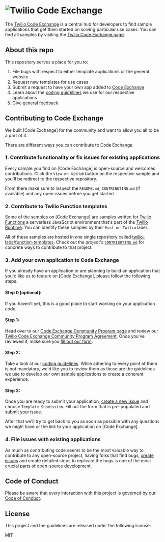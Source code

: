 # ![Twilio Code Exchange](assets/code-exchange-banner.jpg)

The [Twilio Code Exchange][codeexchange] is a central hub for developers to find sample applications that get them started on solving particular use cases. You can find all samples by visiting the [Twilio Code Exchange page][codeexchange].

## About this repo

This repository serves a place for you to:

1. File bugs with respect to either template applications or the general website
2. Request new templates for use cases
3. Submit a request to have your own app added to [Code Exchange][codeexchange]
4. Learn about the [coding guidelines][guidelines] we use for our respective applications
5. Give general feedback

## Contributing to Code Exchange

We built [Code Exchange] for the community and want to allow you all to be a part of it.

There are different ways you can contribute to Code Exchange:

### 1. Contribute functionality or fix issues for existing applications

Every sample you find on [Code Exchange] is open-source and welcomes contributions. Click the `View on GitHub` button on the respective sample and you'll be redirect to the respective repository.

From there make sure to inspect the `README.md`, `CONTRIBUTING.md` (if available) and any open issues before you get started.

### 2. Contribute to Twilio Function templates

Some of the samples on [Code Exchange] are samples written for [Twilio Functions](https://www.twilio.com/runtime/build) a serverless JavaScript environment that's part of the [Twilio Runtime](https://www.twilio.com/runtime). You can identify these samples by their `Host on Twilio` label.

All of these samples are hosted in one single repository called [twilio-labs/function-templates](https://github.com/twilio-labs/function-templates). Check out the project's [`CONTRIBUTING.md`](https://github.com/twilio-labs/function-templates/blob/master/docs/CONTRIBUTING.md) for concrete ways to contribute to that project.

### 3. Add your own application to Code Exchange

If you already have an application or are planning to build an application that you'd like us to feature on [Code Exchange], please follow the following steps.

#### Step 0 [optional]:

If you haven't yet, this is a good place to start working on your application code.

#### Step 1:

Head over to our [Code Exchange Community Program page][community] and review our [Twilio Code Exchange Community Program Agreement][agreement]. Once you've reviewed it, make sure you [fill out our form][community].

#### Step 2:

Take a look at our [coding guidelines][guidelines]. While adhering to every point of them is not mandatory, we'd like you to review them as those are the guidelines we use to develop our own sample applications to create a coherent experience.

#### Step 3:

Once you are ready to submit your application, [create a new issue][newissue] and choose `Template Submission`. Fill out the form that is pre-populated and submit your issue.

After that we'll try to get back to you as soon as possible with any questions we might have or the link to your application on [Code Exchange].

### 4. File issues with existing applications

As much as contributing code seems to be the most valuable way to contribute to any open-source project, having folks that find bugs, [create issues][newissue] and create detailed steps to replicate the bugs is one of the most crucial parts of open-source development.

## Code of Conduct

Please be aware that every interaction with this project is governed by our [Code of Conduct][coc].

## License

This project and the guidelines are released under the following license:

MIT

[coc]: https://github.com/twilio-labs/.github/blob/master/CODE_OF_CONDUCT.md
[newissue]: https://github.com/twilio-labs/code-exchange/issues/new/choose
[guidelines]: guidelines/
[community]: https://ahoy.twilio.com/code-exchange-community
[agreement]: https://ahoy.twilio.com/twilio-codeexchange-community-program-agreement
[codeexchange]: https://www.twilio.com/code-exchange
